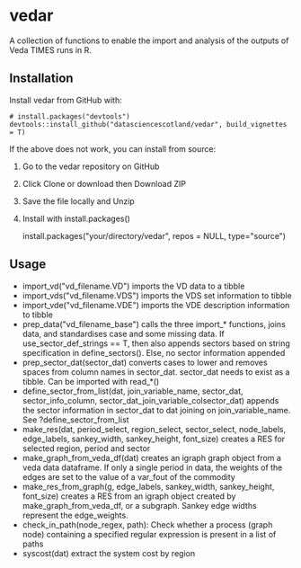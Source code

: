 # vedar
A collection of functions to enable the import and analysis of the outputs of Veda TIMES runs in R.


## Installation

Install vedar from GitHub with:

    # install.packages("devtools")
    devtools::install_github("datasciencescotland/vedar", build_vignettes = T)

If the above does not work, you can install from source:

1. Go to the vedar repository on GitHub
2. Click Clone or download then Download ZIP
3. Save the file locally  and Unzip
4. Install with install.packages()

    install.packages("your/directory/vedar", repos = NULL,
                 type="source")
                 
## Usage

- import_vd("vd_filename.VD") imports the VD data to a tibble
- import_vds("vd_filename.VDS") imports the VDS set information to tibble
- import_vde("vd_filename.VDE") imports the VDE  description information to tibble
- prep_data("vd_filename_base") calls the three import_* functions, joins data, and standardises case and some missing data. If use_sector_def_strings == T, then also appends sectors based on string specification in define_sectors(). Else, no sector information appended
- prep_sector_dat(sector_dat) converts cases to lower and removes spaces from column names in sector_dat. sector_dat needs to exist as a tibble. Can be imported with read_*()
- define_sector_from_list(dat, join_variable_name, sector_dat, sector_info_column, sector_dat_join_variable_colsector_dat) appends the sector information in sector_dat to dat joining on join_variable_name. See ?define_sector_from_list
- make_res(dat, period_select, region_select, sector_select, node_labels, edge_labels, sankey_width,  sankey_height, font_size)  creates a RES for selected region, period and sector
- make_graph_from_veda_df(dat) creates an igraph graph object from a veda data dataframe. If only a single period in data, the weights of the edges are set to the value of a var_fout of the commodity
- make_res_from_graph(g,  edge_labels, sankey_width,  sankey_height, font_size) creates a RES from an igraph object created by make_graph_from_veda_df, or a subgraph. Sankey edge widths represent the edge_weights.
- check_in_path(node_regex, path): Check whether a process (graph node) containing a specified regular expression is present in a list of paths
- syscost(dat) extract the system cost by region
